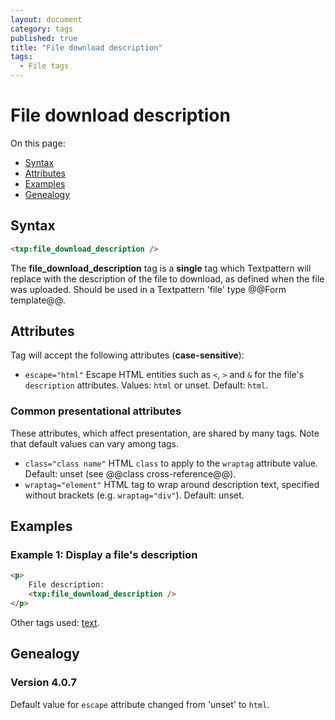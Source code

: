 ```yaml
---
layout: document
category: tags
published: true
title: "File download description"
tags:
  - File tags
---
```


# File download description

On this page:

* [Syntax](#user-content-syntax)
* [Attributes](#user-content-attributes)
* [Examples](#user-content-examples)
* [Genealogy](#user-content-genealogy)

## Syntax

```html
<txp:file_download_description />
```

The **file_download_description** tag is a __single__ tag which Textpattern will replace with the description of the file to download, as defined when the file was uploaded. Should be used in a Textpattern 'file' type @@Form template@@.

## Attributes

Tag will accept the following attributes (**case-sensitive**):

* `escape="html"`
Escape HTML entities such as `<`, `>` and `&` for the file's `description` attributes.
Values: `html` or unset.
Default: `html`.

### Common presentational attributes

These attributes, which affect presentation, are shared by many tags. Note that default values can vary among tags.

* `class="class name"`
HTML `class` to apply to the `wraptag` attribute value.
Default: unset (see @@class cross-reference@@).
* `wraptag="element"`
HTML tag to wrap around description text, specified without brackets (e.g. `wraptag="div"`).
Default: unset.

## Examples

### Example 1: Display a file's description

```html
<p>
    File description:
    <txp:file_download_description />
</p>
```

Other tags used: [text](text).

## Genealogy

### Version 4.0.7

Default value for `escape` attribute changed from 'unset' to `html`.
